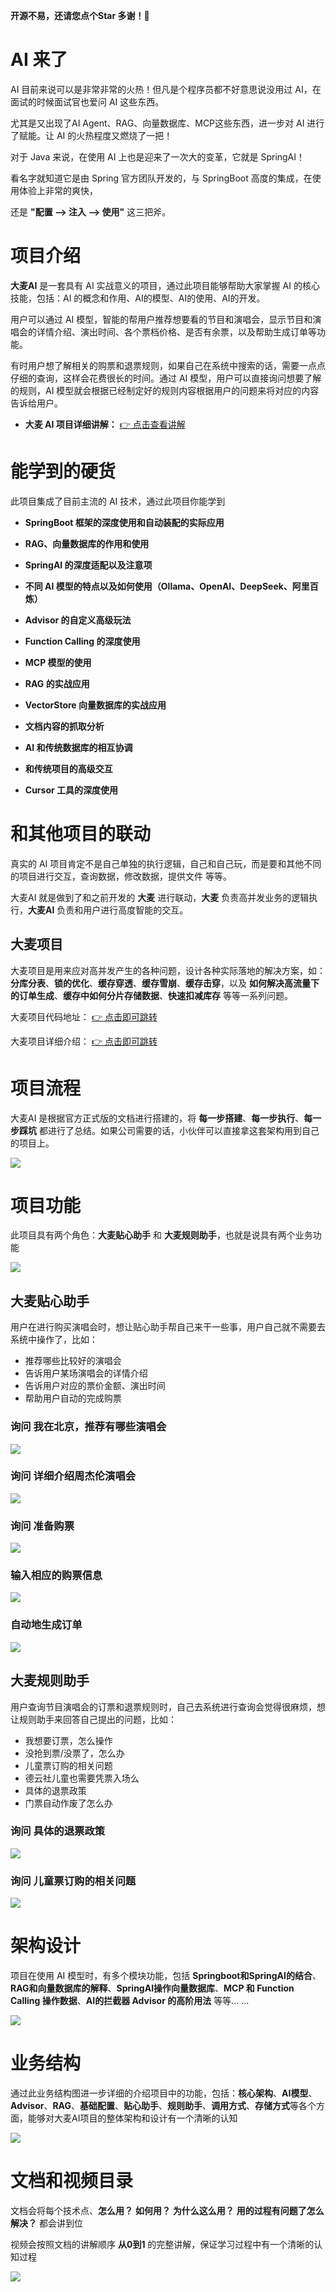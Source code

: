 **开源不易，还请您点个Star 多谢！🎉**

# AI 来了

AI 目前来说可以是非常非常的火热！但凡是个程序员都不好意思说没用过 AI，在面试的时候面试官也爱问 AI 这些东西。

尤其是又出现了AI Agent、RAG、向量数据库、MCP这些东西，进一步对 AI 进行了赋能。让 AI 的火热程度又燃烧了一把！

对于 Java 来说，在使用 AI 上也是迎来了一次大的变革，它就是 SpringAI！

看名字就知道它是由 Spring 官方团队开发的，与 SpringBoot 高度的集成，在使用体验上非常的爽快，

还是 **"配置 --> 注入 --> 使用"** 这三把斧。



# 项目介绍

**大麦AI** 是一套具有 AI 实战意义的项目，通过此项目能够帮助大家掌握 AI 的核心技能，包括：AI 的概念和作用、AI的模型、AI的使用、AI的开发。

用户可以通过 AI 模型，智能的帮用户推荐想要看的节目和演唱会，显示节目和演唱会的详情介绍、演出时间、各个票档价格、是否有余票，以及帮助生成订单等功能。

有时用户想了解相关的购票和退票规则，如果自己在系统中搜索的话，需要一点点仔细的查询，这样会花费很长的时间。通过 AI 模型，用户可以直接询问想要了解的规则，AI 模型就会根据已经制定好的规则内容根据用户的问题来将对应的内容告诉给用户。

- **大麦 AI 项目详细讲解：** [👉 点击查看讲解](https://javaup.chat/%E5%A4%A7%E9%BA%A6AI/%E9%A1%B9%E7%9B%AE%E6%A6%82%E8%A6%81%E4%BB%8B%E7%BB%8D/%E5%A4%A7%E9%BA%A6AI%E9%A1%B9%E7%9B%AE%E4%BB%8B%E7%BB%8D)



# 能学到的硬货

此项目集成了目前主流的 AI 技术，通过此项目你能学到



- **SpringBoot 框架的深度使用和自动装配的实际应用**

  

- **RAG、向量数据库的作用和使用**

  

- **SpringAI 的深度适配以及注意项**

  

- **不同 AI 模型的特点以及如何使用（Ollama、OpenAI、DeepSeek、阿里百炼）**

  

- **Advisor 的自定义高级玩法**

  

- **Function Calling 的深度使用**

  

- **MCP 模型的使用**

  

- **RAG 的实战应用**

  

- **VectorStore 向量数据库的实战应用**

  

- **文档内容的抓取分析**

  

- **AI 和传统数据库的相互协调**

  

- **和传统项目的高级交互**

  

- **Cursor 工具的深度使用**



# 和其他项目的联动

真实的 AI 项目肯定不是自己单独的执行逻辑，自己和自己玩，而是要和其他不同的项目进行交互，查询数据，修改数据，提供文件 等等。

大麦AI 就是做到了和之前开发的 **大麦** 进行联动，**大麦** 负责高并发业务的逻辑执行，**大麦AI** 负责和用户进行高度智能的交互。

## 大麦项目

大麦项目是用来应对高并发产生的各种问题，设计各种实际落地的解决方案，如：**分库分表**、**锁的优化**、**缓存穿透**、**缓存雪崩**、**缓存击穿**，以及 **如何解决高流量下的订单生成**、**缓存中如何分片存储数据**、**快速扣减库存** 等等一系列问题。



大麦项目代码地址： [👉 点击即可跳转](https://gitee.com/java-up-up/damai)

大麦项目详细介绍： [👉 点击即可跳转](https://javaup.chat/%E5%A4%A7%E9%BA%A6/%E9%A1%B9%E7%9B%AE%E6%A6%82%E8%A6%81%E4%BB%8B%E7%BB%8D/%E5%A4%A7%E9%BA%A6%E9%A1%B9%E7%9B%AE%E4%BB%8B%E7%BB%8D)

# 项目流程

大麦AI 是根据官方正式版的文档进行搭建的，将 **每一步搭建**、**每一步执行**、**每一步踩坑** 都进行了总结。如果公司需要的话，小伙伴可以直接拿这套架构用到自己的项目上。

![](https://multimedia-javaup.cn/%E5%A4%A7%E9%BA%A6AI/%E6%9E%B6%E6%9E%84/%E5%A4%A7%E9%BA%A6AI%E6%B5%81%E7%A8%8B%E5%9B%BE.png)

# 项目功能

此项目具有两个角色：**大麦贴心助手** 和 **大麦规则助手**，也就是说具有两个业务功能

![](https://multimedia-javaup.cn/%E5%A4%A7%E9%BA%A6AI/%E4%B8%9A%E5%8A%A1/%E4%B8%BB%E9%A1%B5%E6%98%BE%E7%A4%BA.png)

## 大麦贴心助手

用户在进行购买演唱会时，想让贴心助手帮自己来干一些事，用户自己就不需要去系统中操作了，比如：

- 推荐哪些比较好的演唱会
- 告诉用户某场演唱会的详情介绍
- 告诉用户对应的票价金额、演出时间
- 帮助用户自动的完成购票

### 询问 我在北京，推荐有哪些演唱会

![](https://multimedia-javaup.cn/%E5%A4%A7%E9%BA%A6AI/%E4%B8%9A%E5%8A%A1/%E8%AF%A2%E9%97%AE%20%E6%88%91%E5%9C%A8%E5%8C%97%E4%BA%AC%EF%BC%8C%E6%8E%A8%E8%8D%90%E6%9C%89%E5%93%AA%E4%BA%9B%E6%BC%94%E5%94%B1%E4%BC%9A.gif)



### 询问 详细介绍周杰伦演唱会

![](https://multimedia-javaup.cn/%E5%A4%A7%E9%BA%A6AI/%E4%B8%9A%E5%8A%A1/%E8%AF%A2%E9%97%AE%20%E8%AF%A6%E7%BB%86%E4%BB%8B%E7%BB%8D%E5%91%A8%E6%9D%B0%E4%BC%A6%E6%BC%94%E5%94%B1%E4%BC%9A.gif)

### 询问 准备购票

![](https://multimedia-javaup.cn/%E5%A4%A7%E9%BA%A6AI/%E4%B8%9A%E5%8A%A1/%E8%AF%A2%E9%97%AE%20%E5%87%86%E5%A4%87%E8%B4%AD%E7%A5%A8.gif)

### 输入相应的购票信息

![](https://multimedia-javaup.cn/%E5%A4%A7%E9%BA%A6AI/%E4%B8%9A%E5%8A%A1/%E8%BE%93%E5%85%A5%E7%9B%B8%E5%BA%94%E7%9A%84%E8%B4%AD%E7%A5%A8%E4%BF%A1%E6%81%AF.gif)

### 自动地生成订单

![](https://multimedia-javaup.cn/%E5%A4%A7%E9%BA%A6AI/%E4%B8%9A%E5%8A%A1/%E8%87%AA%E5%8A%A8%E5%9C%B0%E7%94%9F%E6%88%90%E8%AE%A2%E5%8D%95.gif)



## 大麦规则助手

用户查询节目演唱会的订票和退票规则时，自己去系统进行查询会觉得很麻烦，想让规则助手来回答自己提出的问题，比如：

- 我想要订票，怎么操作
- 没抢到票/没票了，怎么办
- 儿童票订购的相关问题
- 德云社儿童也需要凭票入场么
- 具体的退票政策
- 门票自动作废了怎么办

### 询问 具体的退票政策

![](https://multimedia-javaup.cn/%E5%A4%A7%E9%BA%A6AI/%E4%B8%9A%E5%8A%A1/%E8%A7%84%E5%88%99%E5%8A%A9%E6%89%8B/%E5%85%B7%E4%BD%93%E7%9A%84%E9%80%80%E7%A5%A8%E6%94%BF%E7%AD%96.gif)

### 询问 儿童票订购的相关问题

![](https://multimedia-javaup.cn/%E5%A4%A7%E9%BA%A6AI/%E4%B8%9A%E5%8A%A1/%E8%A7%84%E5%88%99%E5%8A%A9%E6%89%8B/%E5%84%BF%E7%AB%A5%E7%A5%A8%E8%AE%A2%E8%B4%AD%E7%9A%84%E7%9B%B8%E5%85%B3%E9%97%AE%E9%A2%98.gif)

# 架构设计

项目在使用 AI 模型时，有多个模块功能，包括 **Springboot和SpringAI的结合**、**RAG和向量数据库的解释**、**SpringAI操作向量数据库**、**MCP 和 Function Calling 操作数据**、**AI的拦截器 Advisor 的高阶用法** 等等... ...

![](https://multimedia-javaup.cn/%E5%A4%A7%E9%BA%A6AI/%E6%9E%B6%E6%9E%84/%E9%A1%B9%E7%9B%AE%E6%9E%B6%E6%9E%84%E5%9B%BE.png)

# 业务结构

通过此业务结构图进一步详细的介绍项目中的功能，包括：**核心架构**、**AI模型**、**Advisor**、**RAG**、**基础配置**、**贴心助手**、**规则助手**、**调用方式**、**存储方式**等各个方面，能够对大麦AI项目的整体架构和设计有一个清晰的认知

![](https://multimedia-javaup.cn/%E5%A4%A7%E9%BA%A6AI/%E6%9E%B6%E6%9E%84/%E9%A1%B9%E7%9B%AE%E4%B8%9A%E5%8A%A1%E7%9A%84%E7%BB%93%E6%9E%84%E5%9B%BE.png)

# 文档和视频目录

文档会将每个技术点、**怎么用？** **如何用？** **为什么这么用？** **用的过程有问题了怎么解决？** 都会讲到位

视频会按照文档的讲解顺序 **从0到1** 的完整讲解，保证学习过程中有一个清晰的认知过程

![](https://multimedia-javaup.cn/%E5%A4%A7%E9%BA%A6AI/%E6%9E%B6%E6%9E%84/%E9%A1%B9%E7%9B%AE%E6%96%87%E6%A1%A3.png)
